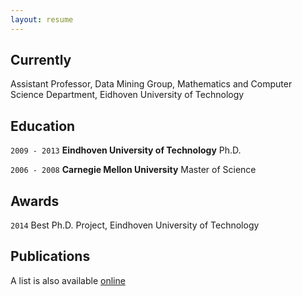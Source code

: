 ```yaml
---
layout: resume
---
```

## Currently

Assistant Professor, Data Mining Group, Mathematics and Computer Science Department, Eidhoven University of Technology

## Education

`2009 - 2013`
__Eindhoven University of Technology__
Ph.D.

`2006 - 2008`
__Carnegie Mellon University__
Master of Science

## Awards

`2014`
Best Ph.D. Project, Eindhoven University of Technology 

## Publications

A list is also available [online](http://scholar.google.com/citations?user=2s9HUEMAAAAJ) 


<!--
### Journals

 `1994`
Article Title, Journal Title

`1994`
Article Title, Journal Title

### Books

`1994`
Book Title, Journal Title

`1994`
Book Title, Journal Title


## Presentations

`1994`
Presentation Title, Conference, <a href="http://MyWebsite.tld/presentation1">Link to Presentation</a>


## Occupation

`Current`
__Current Job Title__, Current Employer 

- Task
- Task

`1994-1996`
__Current Job Title__, Current Employer 

- Task
- Task

-->

<!-- ### Footer

Last updated: May 2013 -->


